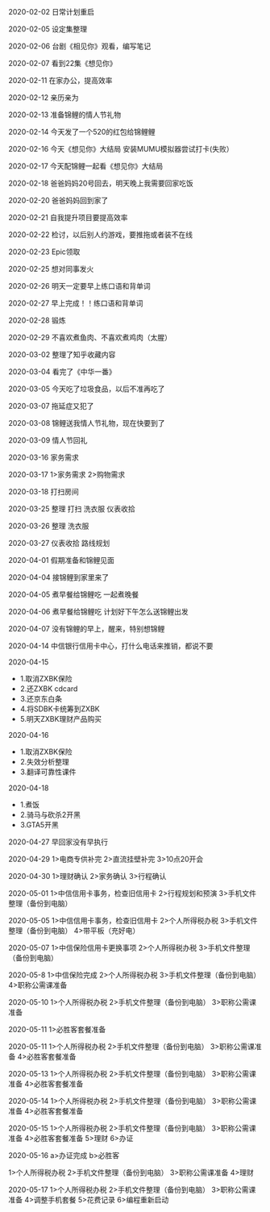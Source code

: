 2020-02-02
日常计划重启

2020-02-05
设定集整理

2020-02-06
台剧《相见你》观看，编写笔记

2020-02-07
看到22集《想见你》

2020-02-11
在家办公，提高效率

2020-02-12
亲历亲为

2020-02-13
准备锦鲤的情人节礼物

2020-02-14
今天发了一个520的红包给锦鲤鲤

2020-02-16
今天《想见你》大结局
安装MUMU模拟器尝试打卡(失败）



2020-02-17
今天配锦鲤一起看《想见你》大结局

2020-02-18
爸爸妈妈20号回去，明天晚上我需要回家吃饭

2020-02-20
爸爸妈妈回到家了

2020-02-21
自我提升项目要提高效率

2020-02-22
检讨，以后别人约游戏，要推拖或者装不在线

2020-02-23
Epic领取

2020-02-25
想对同事发火

2020-02-26
明天一定要早上练口语和背单词

2020-02-27
早上完成！！练口语和背单词

2020-02-28
锻炼

2020-02-29
不喜欢煮鱼肉、不喜欢煮鸡肉（太腥）

2020-03-02
整理了知乎收藏内容

2020-03-04
看完了《中华一番》

2020-03-05
今天吃了垃圾食品，以后不准再吃了

2020-03-07
拖延症又犯了

2020-03-08
锦鲤送我情人节礼物，现在快要到了

2020-03-09
情人节回礼

2020-03-16
家务需求

2020-03-17
1>家务需求
2>购物需求

2020-03-18
打扫房间

2020-03-25
整理
打扫
洗衣服
仪表收拾

2020-03-26
整理
洗衣服

2020-03-27
仪表收拾
路线规划

2020-04-01
假期准备和锦鲤见面

2020-04-04
接锦鲤到家里来了

2020-04-05
煮早餐给锦鲤吃
一起煮晚餐

2020-04-06
煮早餐给锦鲤吃
计划好下午怎么送锦鲤出发

2020-04-07
没有锦鲤的早上，醒来，特别想锦鲤

2020-04-14
中信银行信用卡中心，打什么电话来推销，都说不要

2020-04-15
- 1.取消ZXBK保险
- 2.还ZXBK cdcard
- 3.还京东白条
- 4.将SDBK卡统筹到ZXBK
- 5.明天ZXBK理财产品购买

2020-04-16
- 1.取消ZXBK保险
- 2.失效分析整理
- 3.翻译可靠性课件

2020-04-18
- 1.煮饭
- 2.骑马与砍杀2开黑
- 3.GTA5开黑

2020-04-27
早回家没有早执行

2020-04-29
1>电商专供补完
2>直流挂壁补完
3>10点20开会

2020-04-30
 1>理财确认
 2>家务确认
 3>行程确认
 
 2020-05-01
 1>中信信用卡事务，检查旧信用卡
 2>行程规划和预演
 3>手机文件整理（备份到电脑）

 2020-05-05
 1>中信信用卡事务，检查旧信用卡
 2>个人所得税办税
 3>手机文件整理（备份到电脑）
 4>带平板（充好电）

 2020-05-07
 1>中信保险信用卡更换事项
 2>个人所得税办税
 3>手机文件整理（备份到电脑）

 2020-05-8
 1>中信保险完成
 2>个人所得税办税
 3>手机文件整理（备份到电脑）
 4>职称公需课准备

 2020-05-10
 1>个人所得税办税
 2>手机文件整理（备份到电脑）
 3>职称公需课准备

 2020-05-11
 1>必胜客套餐准备
  
 2020-05-11
 1>个人所得税办税
 2>手机文件整理（备份到电脑）
 3>职称公需课准备
 4>必胜客套餐准备

 2020-05-13
 1>个人所得税办税
 2>手机文件整理（备份到电脑）
 3>职称公需课准备
 4>必胜客套餐准备

 2020-05-14
 1>个人所得税办税
 2>手机文件整理（备份到电脑）
 3>职称公需课准备
 4>必胜客套餐准备

 2020-05-15
 1>个人所得税办税
 2>手机文件整理（备份到电脑）
 3>职称公需课准备
 4>必胜客套餐准备
 5>理财
 6>办证

 2020-05-16
 a>办证完成
 b>必胜客
 
 1>个人所得税办税
 2>手机文件整理（备份到电脑）
 3>职称公需课准备
 4>理财

 2020-05-17
 1>个人所得税办税
 2>手机文件整理（备份到电脑）
 3>职称公需课准备
 4>调整手机套餐
 5>花费记录
 6>编程重新启动

